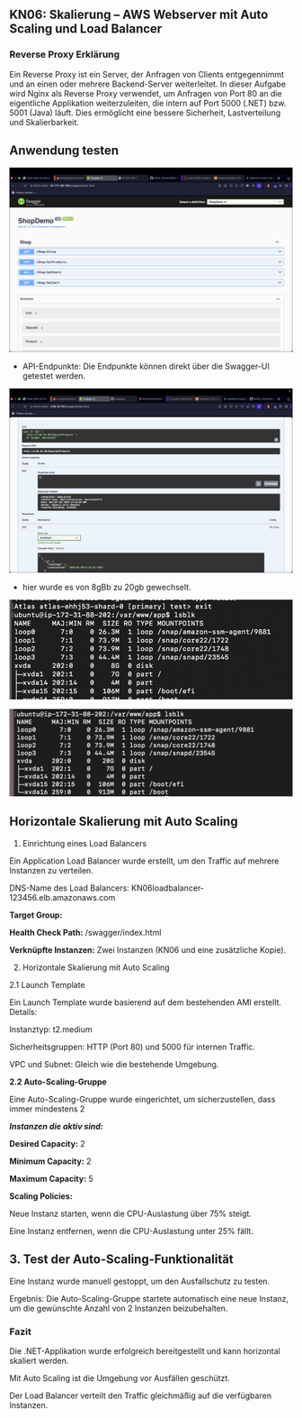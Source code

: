 ## KN06: Skalierung – AWS Webserver mit Auto Scaling und Load Balancer

###  Reverse Proxy Erklärung
Ein Reverse Proxy ist ein Server, der Anfragen von Clients entgegennimmt und an einen oder mehrere Backend-Server weiterleitet. In dieser Aufgabe wird Nginx als Reverse Proxy verwendet, um Anfragen von Port 80 an die eigentliche Applikation weiterzuleiten, die intern auf Port 5000 (.NET) bzw. 5001 (Java) läuft. Dies ermöglicht eine bessere Sicherheit, Lastverteilung und Skalierbarkeit.

## Anwendung testen
![alt text](<Bildschirmfoto 2025-01-29 um 12.39.49.png>)

- API-Endpunkte: Die Endpunkte können direkt über die Swagger-UI getestet werden.

![alt text](<Bildschirmfoto 2025-01-29 um 18.24.02.png>)

- hier wurde es von 8gBb zu 20gb gewechselt.

![alt text](<Bildschirmfoto 2025-01-29 um 18.25.34.png>) 

![alt text](<Bildschirmfoto 2025-01-29 um 18.28.42.png>) 


## Horizontale Skalierung mit Auto Scaling

1. Einrichtung eines Load Balancers

Ein Application Load Balancer wurde erstellt, um den Traffic auf mehrere Instanzen zu verteilen.

DNS-Name des Load Balancers: KN06loadbalancer-123456.elb.amazonaws.com

**Target Group:**

**Health Check Path:** /swagger/index.html

**Verknüpfte Instanzen:** Zwei Instanzen (KN06 und eine zusätzliche Kopie).

2. Horizontale Skalierung mit Auto Scaling

2.1 Launch Template

Ein Launch Template wurde basierend auf dem bestehenden AMI erstellt.
Details:

Instanztyp: t2.medium

Sicherheitsgruppen: HTTP (Port 80) und 5000 für internen Traffic.

VPC und Subnet: Gleich wie die bestehende Umgebung.

**2.2 Auto-Scaling-Gruppe**

Eine Auto-Scaling-Gruppe wurde eingerichtet, um sicherzustellen, dass immer mindestens 2 

***Instanzen die aktiv sind:***

**Desired Capacity:** 2

**Minimum Capacity:** 2

**Maximum Capacity:** 5

**Scaling Policies:**

Neue Instanz starten, wenn die CPU-Auslastung über 75% steigt.

Eine Instanz entfernen, wenn die CPU-Auslastung unter 25% fällt.

## 3. Test der Auto-Scaling-Funktionalität

Eine Instanz wurde manuell gestoppt, um den Ausfallschutz zu testen.

Ergebnis: Die Auto-Scaling-Gruppe startete automatisch eine neue Instanz, um die gewünschte Anzahl von 2 Instanzen beizubehalten.

### Fazit
Die .NET-Applikation wurde erfolgreich bereitgestellt und kann horizontal skaliert werden.

Mit Auto Scaling ist die Umgebung vor Ausfällen geschützt.

Der Load Balancer verteilt den Traffic gleichmäßig auf die verfügbaren Instanzen.
